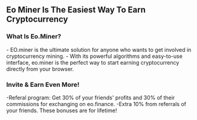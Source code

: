 <h2>Eo Miner Is The Easiest Way To Earn Cryptocurrency</h2>
<h3>What Is Eo.Miner?</h3>
- EO.miner is the ultimate solution for anyone who wants to get involved in cryptocurrency mining. 
- With its powerful algorithms and easy-to-use interface, eo.miner is the perfect way to start earning cryptocurrency directly from your browser.
<h3> Invite & Earn Even More!</h3>
-Referal program: Get 30% of your friends' profits and 30% of their commissions for exchanging on eo.finance. 
-Extra 10% from referrals of your friends. These bonuses are for lifetime!
